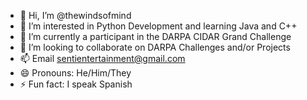 - 👋 Hi, I’m @thewindsofmind
- 👀 I’m interested in Python Development and learning Java and C++
- 🌱 I’m currently a participant in the DARPA CIDAR Grand Challenge
- 💞️ I’m looking to collaborate on DARPA Challenges and/or Projects
- 📫 Email sentientertainment@gmail.com
- 😄 Pronouns: He/Him/They
- ⚡ Fun fact: I speak Spanish

<!---
thewindsofmind/thewindsofmind is a ✨ special ✨ repository because its `README.md` (this file) appears on your GitHub profile.
You can click the Preview link to take a look at your changes.
--->
